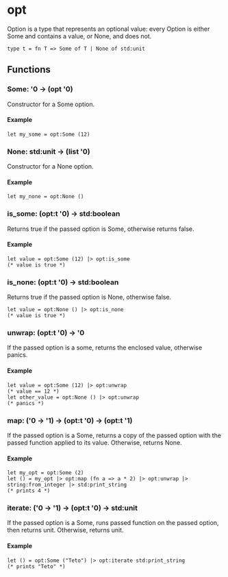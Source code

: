 # opt
Option is a type that represents an optional value: every Option is either Some and contains a value, or None, and does not.
```halcyon
type t = fn T => Some of T | None of std:unit
```
## Functions 
### Some: '0 -> (opt '0)
Constructor for a Some option.
#### Example
```halcyon
let my_some = opt:Some (12)
```
### None: std:unit -> (list '0)
Constructor for a None option.
#### Example
```halcyon
let my_none = opt:None ()
```
### is_some: (opt:t '0) -> std:boolean
Returns true if the passed option is Some, otherwise returns false.
#### Example
```halcyon
let value = opt:Some (12) |> opt:is_some 
(* value is true *)
```
### is_none: (opt:t '0) -> std:boolean
Returns true if the passed option is None, otherwise false.
```halcyon
let value = opt:None () |> opt:is_none 
(* value is true *)
```
### unwrap: (opt:t '0) -> '0
If the passed option is a some, returns the enclosed value, otherwise panics.
#### Example
```halcyon
let value = opt:Some (12) |> opt:unwrap
(* value == 12 *)
let other_value = opt:None () |> opt:unwrap
(* panics *)
```
### map: ('0 -> '1) -> (opt:t '0) -> (opt:t '1)
If the passed option is a Some, returns a copy of the passed option with the passed function applied to its value. Otherwise, returns None.
#### Example
```halcyon
let my_opt = opt:Some (2)
let () = my_opt |> opt:map (fn a => a * 2) |> opt:unwrap |> string:from_integer |> std:print_string
(* prints 4 *) 
```
### iterate: ('0 -> '1) -> (opt:t '0) -> std:unit
If the passed option is a Some, runs passed function on the passed option, then returns unit. Otherwise, returns unit.
#### Example
```halcyon
let () = opt:Some ("Teto") |> opt:iterate std:print_string
(* prints "Teto" *)
```